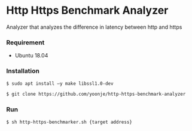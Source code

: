 # Http Https Benchmark Analyzer
Analyzer that analyzes the difference in latency between http and https

### Requirement
* Ubuntu 18.04


### Installation
```sh
$ sudo apt install –y make libssl1.0-dev
```
```sh
$ git clone https://github.com/yoonje/http-https-benchmark-analyzer
```

### Run
```sh
$ sh http-https-benchmarker.sh {target address}
```
